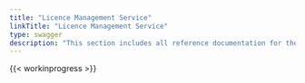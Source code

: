 ```yaml
---
title: "Licence Management Service"
linkTitle: "Licence Management Service"
type: swagger
description: "This section includes all reference documentation for the APIs exposed by the Licence Management Service."
---
```


{{< workinprogress >}}
